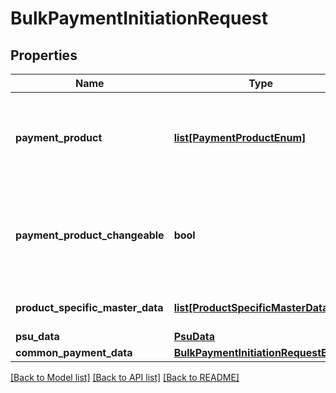 # BulkPaymentInitiationRequest

## Properties
Name | Type | Description | Notes
------------ | ------------- | ------------- | -------------
**payment_product** | [**list[PaymentProductEnum]**](PaymentProductEnum.md) | Multiple PaymentProducts can only be supplied if &#x60;UseAuthorisationLandingPages&#x60; equals &#x60;TRUE&#x60;. These will then influence ASPSPs visible to the PSU on the Bank Selection Interface.  | [optional] 
**payment_product_changeable** | **bool** | Allowing a PSU to change the pre-selected payment product if the ASPSP supports more than one from the list provided by the Initiating Party. Usable only if &#x60;UseAuthorisationLandingPages&#x60; equals &#x60;TRUE&#x60;. Otherwise will be ignored.  | [optional] [default to False]
**product_specific_master_data** | [**list[ProductSpecificMasterData]**](ProductSpecificMasterData.md) | The array is defined to mention the master data specific to selected payment product  | [optional] 
**psu_data** | [**PsuData**](PsuData.md) |  | [optional] 
**common_payment_data** | [**BulkPaymentInitiationRequestBasic**](BulkPaymentInitiationRequestBasic.md) |  | 

[[Back to Model list]](../README.md#documentation-for-models) [[Back to API list]](../README.md#documentation-for-api-endpoints) [[Back to README]](../README.md)

